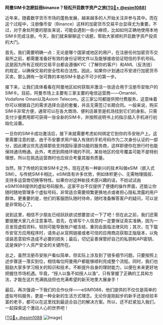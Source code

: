 **阿曼SIM卡怎麽註冊binance？轻松开启数字资产之旅[[TG💪+ @esim1088](https://t.me/s/esim1088)]**

近年来，随着数字货币市场的蓬勃发展，越来越多的人开始关注并参与其中。而在这个过程中，注册像币安（Binance）这样的加密货币交易平台显得尤为重要。不过，对于身处阿曼的朋友来说，可能会遇到一些小麻烦，比如如何正确地使用本地SIM卡完成注册。今天，我们就来聊聊这个话题，帮助大家顺利开启数字资产投资的大门。

首先，我们需要明确一点：无论是哪个国家或地区的用户，在注册任何加密货币交易所之前，都需要准备好有效的身份证明文件以及能够接收验证短信的手机号码。这是因为所有正规的交易平台都会遵循KYC（了解你的客户）和AML（反洗钱）的规定，以确保交易的安全性和合法性。因此，如果你计划通过币安进行加密货币买卖，那么拥有一张可靠的本地SIM卡是必不可少的第一步。

接下来，让我们具体看看在阿曼地区如何获取并激活一张适合用于注册币安账户的SIM卡。目前，阿曼市场上主要有三家主要的电信运营商——Omantel、Vodafone Oman以及Axiom Telecom。这三家公司都提供预付费服务，这意味着你可以根据自己的需求选择合适的套餐，并且无需签订长期合同。一般来说，购买SIM卡非常方便，通常可以在各大商场、便利店甚至是机场找到它们的身影。只需支付少量费用即可获得一张全新的SIM卡，并按照说明书上的指示插入手机进行初始化设置。

一旦你的SIM卡成功激活后，接下来就需要考虑如何绑定它到你的币安账户上。这里需要注意的是，由于币安要求用户输入有效的手机号码作为二次身份认证的一部分，因此建议优先选择那些支持国际漫游功能的服务商，这样即便你在旅行时也能保持通讯畅通。此外，考虑到网络环境的不同，某些地区的信号覆盖可能不是特别理想，所以在挑选运营商时也应综合考量其服务质量。

当然，除了传统的实体SIM卡之外，现在还有一种新兴的技术叫做eSIM（嵌入式SIM）。与传统SIM卡相比，eSIM具有许多优势，例如体积更小、无需物理插拔、支持多运营商切换等特性。如果你对这种新技术感兴趣的话，不妨试试由eSIM1088提供的虚拟号码服务。这家平台不仅提供了便捷的操作界面，还能让你随时随地管理多个虚拟号码，非常适合需要频繁更换地点或者担心隐私泄露的用户群体。更重要的是，他们的客服团队随时待命，随时准备解答客户的疑问，可以说是非常贴心了。

说到这里，相信不少朋友已经跃跃欲试想要尝试一下了吧！但在此之前，我们还需要提醒大家几点注意事项。首先，在填写个人信息时一定要保证真实准确，因为一旦发现虚假资料，轻则可能导致账户被冻结，重则会面临法律风险；其次，在下载币安官方应用程序时，请务必从官网链接或者可信的应用商店获取正版版本，以免误装恶意软件造成不必要的损失；最后，切记妥善保管好自己的私钥和API密钥，这是保护个人资产安全的关键所在。

总之，虽然注册币安账户看似简单，但实际上涉及到了很多细节问题。只要按照上述步骤逐一落实到位，相信每位阿曼用户都能够顺利完成整个流程。同时，我们也鼓励大家多学习相关的知识和技术，不断提升自身的理财能力，以便在未来更好地把握住市场机遇。毕竟，“授人以鱼不如授人以渔”，只有掌握了正确的工具和方法，才能在这片充满挑战但也充满希望的新天地里大展身手！

最后，再次强调一下我们的合作伙伴——eSIM1088，他们提供的不仅仅是简单的虚拟号码服务，更是一种全新的生活方式理念。无论你是刚起步的新手还是经验丰富的老手，都可以在这里找到最适合自己的解决方案。所以，还不赶紧加入我们，一起探索这个激动人心的世界吧！

[[TG💪+ @esim1088](https://t.me/s/esim1088) ![Image](https://i.postimg.cc/4NQfJmqS/Snipaste-2025-05-13-00-14-12.png)]